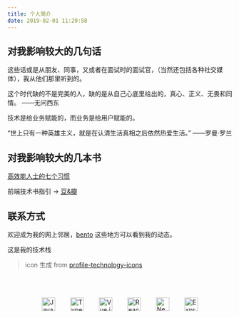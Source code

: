 ```yaml
---
title: 个人简介
date: 2019-02-01 11:29:58
---
```


## 对我影响较大的几句话

这些话或是从朋友、同事，又或者在面试时的面试官，（当然还包括各种社交媒体），我从他们那里听到的。

这个时代缺的不是完美的人，缺的是从自己心底里给出的，真心、正义、无畏和同情。 ——无问西东

技术是给业务赋能的，而业务是给用户赋能的。

“世上只有一种英雄主义，就是在认清生活真相之后依然热爱生活。” ——罗曼·罗兰

## 对我影响较大的几本书

[高效能人士的七个习惯](https://book.douban.com/subject/5325618/)


前端技术书指引 -> [豆&瓣](https://www.douban.com/doulist/160109862/?sort=time&start=0#1586340218)

## 联系方式

欢迎成为我的网上邻居，[bento](https://bento.me/popring) 这些地方可以看到我的动态。

这是我的技术栈

> icon 生成 from [profile-technology-icons](https://marwin1991.github.io/profile-technology-icons/)

<div style="display: flex;align-items: end;justify-content: space-between ; margin: 0 auto;width: 60%;min-width: 350px;min-height: 80px;">
	<img width="30" src="https://user-images.githubusercontent.com/25181517/117447155-6a868a00-af3d-11eb-9cfe-245df15c9f3f.png" alt="JavaScript" title="JavaScript"/>
	<img width="30" src="https://user-images.githubusercontent.com/25181517/183890598-19a0ac2d-e88a-4005-a8df-1ee36782fde1.png" alt="TypeScript" title="TypeScript"/>
	<img width="30" src="https://user-images.githubusercontent.com/25181517/117448124-a2da9800-af3e-11eb-85d2-bd1b69b65603.png" alt="Vue.js" title="Vue.js"/>
	<img width="30" src="https://user-images.githubusercontent.com/25181517/183897015-94a058a6-b86e-4e42-a37f-bf92061753e5.png" alt="React" title="React"/>
	<img width="30" src="https://github.com/marwin1991/profile-technology-icons/assets/136815194/5f8c622c-c217-4649-b0a9-7e0ee24bd704" alt="Next.js" title="Next.js"/>
	<img width="30" src="https://user-images.githubusercontent.com/25181517/183859966-a3462d8d-1bc7-4880-b353-e2cbed900ed6.png" alt="Express" title="Express"/>
</div>

